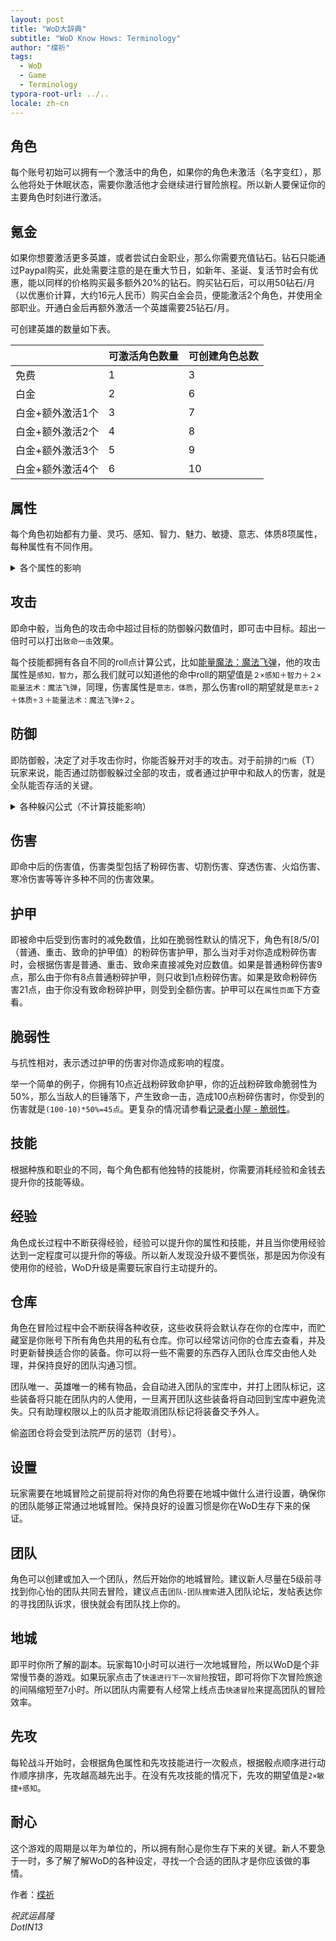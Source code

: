 ```yaml
---
layout: post
title: "WoD大辞典"
subtitle: "WoD Know Hows: Terminology"
author: "楪祈"
tags:
  - WoD
  - Game
  - Terminology
typora-root-url: ../..
locale: zh-cn
---
```


## 角色

每个账号初始可以拥有一个激活中的角色，如果你的角色未激活（名字变红），那么他将处于休眠状态，需要你激活他才会继续进行冒险旅程。所以新人要保证你的主要角色时刻进行激活。

## 氪金

如果你想要激活更多英雄，或者尝试白金职业，那么你需要充值钻石。钻石只能通过Paypal购买，此处需要注意的是在重大节日，如新年、圣诞、复活节时会有优惠，能以同样的价格购买最多额外20%的钻石。购买钻石后，可以用50钻石/月（以优惠价计算，大约16元人民币）购买白金会员，便能激活2个角色，并使用全部职业。开通白金后再额外激活一个英雄需要25钻石/月。

可创建英雄的数量如下表。

|                  | 可激活角色数量 | 可创建角色总数 |
| ---------------- | -------------- | -------------- |
| 免费             | 1              | 3              |
| 白金             | 2              | 6              |
| 白金+额外激活1个 | 3              | 7              |
| 白金+额外激活2个 | 4              | 8              |
| 白金+额外激活3个 | 5              | 9              |
| 白金+额外激活4个 | 6              | 10             |

## 属性

每个角色初始都有力量、灵巧、感知、智力、魅力、敏捷、意志、体质8项属性，每种属性有不同作用。

<details><summary>各个属性的影响</summary>
{% highlight plaintext %}
力量 st 影响近战远程伤害和体力
体质 co 影响体力（比力量的影响大）
智力 in 影响法力和魔法防御
灵巧 dx 影响近战远程命中和近战躲闪
魅力 ch 影响诅咒和治愈能力，诅咒攻击命中和躲闪
敏捷 ag 影响近战躲闪和远程伤害及出手速度
感知 pe 影响远程命中和躲闪及出手速度
意志 wi 影响魔法和诅咒躲闪，法力（比智力影响大）
体力 3*体质+2*力量
法力 3*意志+2*智力
先攻 2*敏捷+感知
{% endhighlight %}
</details>

## 攻击

即命中骰，当角色的攻击命中超过目标的防御躲闪数值时，即可击中目标。超出一倍时可以打出`致命一击`效果。

每个技能都拥有各自不同的roll点计算公式，比如[能量魔法：魔法飞弹](http://canto.world-of-dungeons.org/wod/spiel/hero/skill.php?name=%E8%83%BD%E9%87%8F%E6%B3%95%E6%9C%AF%EF%BC%9A%E9%AD%94%E6%B3%95%E9%A3%9E%E5%BC%B9)，他的攻击属性是`感知，智力`，那么我们就可以知道他的命中roll的期望值是`２×感知＋智力＋２×能量法术：魔法飞弹`，同理，伤害属性是`意志，体质`，那么伤害roll的期望就是`意志÷２＋体质÷３＋能量法术：魔法飞弹÷２`。

## 防御

即防御骰，决定了对手攻击你时，你能否躲开对手的攻击。对于前排的`门板`（T）玩家来说，能否通过防御骰躲过全部的攻击，或者通过护甲中和敌人的伤害，就是全队能否存活的关键。

<details><summary>各种躲闪公式（不计算技能影响）</summary>
{% highlight plaintext %}
近战 2*敏捷+灵巧
远程 2*敏捷+感知
魔法 2*意志+智力
心理 2*意志+魅力
诅咒 2*魅力+意志
疾病 2*体质+魅力
陷阱 2*感知+敏捷
自然 2*意志+敏捷
偷袭 2*感知+智力
爆破 2*敏捷+感知
冲击 2*灵巧+力量
魔法弹 2*智力+敏捷
撞击 3*敏捷
{% endhighlight %}
</details>


## 伤害

即命中后的伤害值，伤害类型包括了粉碎伤害、切割伤害、穿透伤害、火焰伤害、寒冷伤害等等许多种不同的伤害效果。

## 护甲

即被命中后受到伤害时的减免数值，比如在脆弱性默认的情况下，角色有[8/5/0]（普通、重击、致命的护甲值）的粉碎伤害护甲，那么当对手对你造成粉碎伤害时，会根据伤害是普通、重击、致命来直接减免对应数值。如果是普通粉碎伤害9点，那么由于你有8点普通粉碎护甲，则只收到1点粉碎伤害。如果是致命粉碎伤害21点，由于你没有致命粉碎护甲，则受到全额伤害。护甲可以在`属性页面`下方查看。

## 脆弱性

与抗性相对，表示透过护甲的伤害对你造成影响的程度。

举一个简单的例子，你拥有10点近战粉碎致命护甲，你的近战粉碎致命脆弱性为50%，那么当敌人的巨锤落下，产生致命一击，造成100点粉碎伤害时，你受到的伤害就是`(100-10)*50%=45点`。更复杂的情况请参看[记录者小屋 - 脆弱性](http://canto.world-of-dungeons.org/wod/spiel/forum/viewtopic.php?id=1440733&board=kein)。

## 技能

根据种族和职业的不同，每个角色都有他独特的技能树，你需要消耗经验和金钱去提升你的技能等级。

## 经验

角色成长过程中不断获得经验，经验可以提升你的属性和技能，并且当你使用经验达到一定程度可以提升你的等级。所以新人发现没升级不要慌张，那是因为你没有使用你的经验，WoD升级是需要玩家自行主动提升的。

## 仓库

角色在冒险过程中会不断获得各种收获，这些收获将会默认存在你的仓库中，而贮藏室是你账号下所有角色共用的私有仓库。你可以经常访问你的仓库去查看，并及时更新替换适合你的装备。你可以将一些不需要的东西存入团队仓库交由他人处理，并保持良好的团队沟通习惯。

团队唯一、英雄唯一的稀有物品，会自动进入团队的宝库中，并打上团队标记，这些装备将只能在团队内的人使用，一旦离开团队这些装备将自动回到宝库中避免流失。只有助理权限以上的队员才能取消团队标记将装备交予外人。

偷盗团仓将会受到法院严厉的惩罚（封号）。

## 设置

玩家需要在地城冒险之前提前将对你的角色将要在地城中做什么进行设置，确保你的团队能够正常通过地城冒险。保持良好的设置习惯是你在WoD生存下来的保证。

## 团队

角色可以创建或加入一个团队，然后开始你的地城冒险。建议新人尽量在5级前寻找到你心怡的团队共同去冒险，建议点击`团队-团队搜索`进入团队论坛，发帖表达你的寻找团队诉求，很快就会有团队找上你的。

## 地城

即平时你所了解的副本。玩家每10小时可以进行一次地城冒险，所以WoD是个非常慢节奏的游戏。如果玩家点击了`快速进行下一次冒险`按钮，即可将你下次冒险旅途的间隔缩短至7小时。所以团队内需要有人经常上线点击`快速冒险`来提高团队的冒险效率。

## 先攻

每轮战斗开始时，会根据角色属性和先攻技能进行一次骰点，根据骰点顺序进行动作顺序排序，先攻越高越先出手。在没有先攻技能的情况下，先攻的期望值是`2×敏捷+感知`。

## 耐心

这个游戏的周期是以年为单位的，所以拥有耐心是你生存下来的关键。新人不要急于一时，多了解了解WoD的各种设定，寻找一个合适的团队才是你应该做的事情。



作者：[楪祈](http://canto.world-of-dungeons.org/wod/spiel/profiles/player.php?id=79747&session_hero_id=168332)

*祝武运昌隆  
DotIN13*